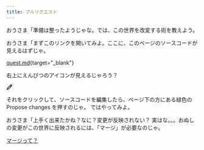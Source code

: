 ```yaml
---
title: プルリクエスト
---
```

おうさま「準備は整ったようじゃな。では、この世界を改変する術を教えよう。

おうさま「まずこのリンクを開いてみよ。ここに、このページのソースコードが見えるはずじゃ。

[quest.md](https://github.com/kuboon/pullre-quest/blob/main/pages/castle/quest.md){target="_blank"}

右上にえんぴつのアイコンが見えるじゃろう？

<svg aria-hidden="true" height="16" viewBox="0 0 16 16" version="1.1" width="16" data-view-component="true" class="octicon octicon-pencil">
    <path fill-rule="evenodd" d="M11.013 1.427a1.75 1.75 0 012.474 0l1.086 1.086a1.75 1.75 0 010 2.474l-8.61 8.61c-.21.21-.47.364-.756.445l-3.251.93a.75.75 0 01-.927-.928l.929-3.25a1.75 1.75 0 01.445-.758l8.61-8.61zm1.414 1.06a.25.25 0 00-.354 0L10.811 3.75l1.439 1.44 1.263-1.263a.25.25 0 000-.354l-1.086-1.086zM11.189 6.25L9.75 4.81l-6.286 6.287a.25.25 0 00-.064.108l-.558 1.953 1.953-.558a.249.249 0 00.108-.064l6.286-6.286z"></path>
</svg>

それをクリックして、ソースコードを編集したら、ページ下の方にある緑色の Propose changes を押すのじゃ。
ではやってみよ。

おうさま「上手く出来たかね？なに？変更が反映されない？
実はな。。。おぬしの変更がこの世界に反映されるには、「マージ」が必要なのじゃ。

[マージって？](merge)
